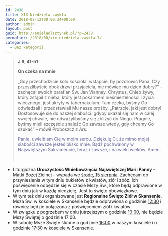 ```yaml
---
id: 2438
title: XIX Niedziela zwykła
date: 2018-08-12T00:00:34+00:00
author: admin
layout: post
guid: http://anielaolsztynek.pl/?p=2438
permalink: /2018/08/xix-niedziela-zwykla-7/
categories:
  - Bez kategorii
---
```

> **J 6, 41-51**
> 
> **On czeka na mnie**
> 
> &#8222;Gdy przechodzicie koło kościoła, wstąpcie, by pozdrowić Pana. Czy przeszlibyście obok drzwi przyjaciela, nie mówiąc mu dzień dobry?&#8221; &#8211; zachęcał swoich parafian Św. Jan Vianney. Chrystus, Chleb żywy, który zstąpił z nieba, który jest pokarmem nieśmiertelności i życia wiecznego, jest ukryty w tabernakulum. Tam czeka, byśmy Go odwiedzali i przedstawiali Mu nasze prośby. &#8222;Patrzcie, jaki jest dobry! Dostosowuje się do naszej słabości. gdyby ukazał się nam w całej swojej chwale, nie odważylibyśmy się zbliżyć do Niego. Pragnie, byśmy mieli szczęście znaleźć Go zawsze wtedy, gdy chcemy Go szukać&#8221; &#8211; mówił Proboszcz z Ars.
> 
> <span style="color: #666699;">Panie, uwielbiam Cię w moim sercu. Dziękuję Ci, że mimo mojej słabości zawsze jesteś blisko mnie. Bądź pochwalony w Najświętszym Sakramencie, teraz i zawsze, i na wieki wieków. Amen.</span>
> 
> &nbsp;

  * Liturgiczna **Uroczystość Wniebowzięcia Najświętszej Marii Panny** – Matki Bożej Zielnej – wypada we <span style="text-decoration: underline;">środę, 15 sierpnia</span>. Zachęcam do przyniesienia w tym dniu bukietów z kwiatów, ziół i zbóż. Ich poświęcenie odbędzie się w czasie Mszy Św., które będą odprawione w tym dniu jak w każdą niedzielę. Jest to święto obowiązkowe.
  * W tym też dniu organizowane jest **Regionalne Święto Ziół w Skansenie**. Msza Św. w kościele w Skansenie będzie odprawiona o godzinie <span style="text-decoration: underline;">12:30</span> i również będzie połączona z poświęceniem ziół i kwiatów.
  * W związku z pogrzebem w dniu jutrzejszym o godzinie <u>10:00</u>, nie będzie Mszy Świętej o godzinie 17:00.
  * W sobotę Msze Święte ślubne o godzinie <span style="text-decoration: underline;">16:00</span> w naszym kościele i o godzinie <span style="text-decoration: underline;">17:30</span> w kościele w Skansenie.
